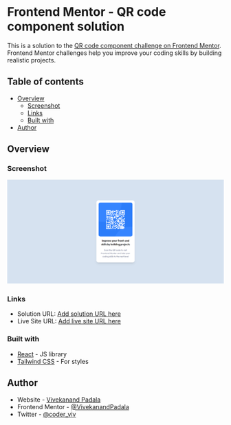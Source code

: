 # Frontend Mentor - QR code component solution

This is a solution to the [QR code component challenge on Frontend Mentor](https://www.frontendmentor.io/challenges/qr-code-component-iux_sIO_H). Frontend Mentor challenges help you improve your coding skills by building realistic projects.

## Table of contents

- [Overview](#overview)
  - [Screenshot](#screenshot)
  - [Links](#links)
  - [Built with](#built-with)
- [Author](#author)

## Overview

### Screenshot

![](./screenshot.png)

### Links

- Solution URL: [Add solution URL here](https://your-solution-url.com)
- Live Site URL: [Add live site URL here](https://your-live-site-url.com)

### Built with

- [React](https://reactjs.org/) - JS library
- [Tailwind CSS](https://tailwindcss.com/) - For styles

## Author

- Website - [Vivekanand Padala](https://vivekanand.netlify.app/)
- Frontend Mentor - [@VivekanandPadala](https://www.frontendmentor.io/profile/VivekanandPadala)
- Twitter - [@coder_viv](https://twitter.com/coder_viv)
